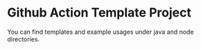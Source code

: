 # Github Action Template Project

You can find templates and example usages under java and node directories.
